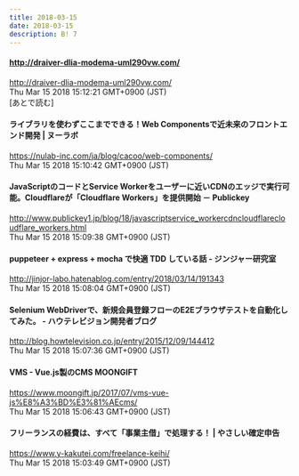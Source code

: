 ```yaml
---
title: 2018-03-15
date: 2018-03-15
description: B! 7
---
```


#### http://draiver-dlia-modema-uml290vw.com/
http://draiver-dlia-modema-uml290vw.com/<br>
Thu Mar 15 2018 15:12:21 GMT+0900 (JST)<br>
[あとで読む]


#### ライブラリを使わずここまでできる！Web Componentsで近未来のフロントエンド開発 | ヌーラボ
https://nulab-inc.com/ja/blog/cacoo/web-components/<br>
Thu Mar 15 2018 15:10:42 GMT+0900 (JST)<br>


#### JavaScriptのコードとService Workerをユーザーに近いCDNのエッジで実行可能。Cloudflareが「Cloudflare Workers」を提供開始 － Publickey
http://www.publickey1.jp/blog/18/javascriptservice_workercdncloudflarecloudflare_workers.html<br>
Thu Mar 15 2018 15:09:38 GMT+0900 (JST)<br>


#### puppeteer + express + mocha で快適 TDD している話 - ジンジャー研究室
http://jinjor-labo.hatenablog.com/entry/2018/03/14/191343<br>
Thu Mar 15 2018 15:08:04 GMT+0900 (JST)<br>


#### Selenium WebDriverで、新規会員登録フローのE2Eブラウザテストを自動化してみた。 - ハウテレビジョン開発者ブログ
http://blog.howtelevision.co.jp/entry/2015/12/09/144412<br>
Thu Mar 15 2018 15:07:36 GMT+0900 (JST)<br>


#### VMS - Vue.js製のCMS MOONGIFT
https://www.moongift.jp/2017/07/vms-vue-js%E8%A3%BD%E3%81%AEcms/<br>
Thu Mar 15 2018 15:06:43 GMT+0900 (JST)<br>


#### フリーランスの経費は、すべて「事業主借」で処理する！  |  やさしい確定申告
https://www.y-kakutei.com/freelance-keihi/<br>
Thu Mar 15 2018 15:03:49 GMT+0900 (JST)<br>


